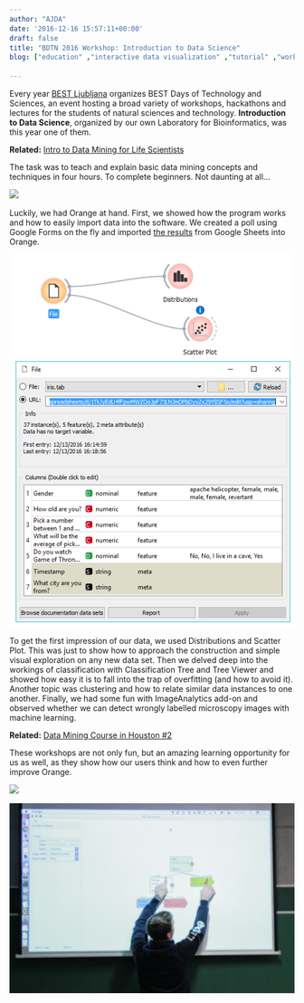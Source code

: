 ```yaml
---
author: "AJDA"
date: '2016-12-16 15:57:11+00:00'
draft: false
title: "BDTN 2016 Workshop: Introduction to Data Science"
blog: ["education" ,"interactive data visualization" ,"tutorial" ,"workshop"  ]

---
```


Every year [BEST Ljubljana](http://www.bestljubljana.si/) organizes BEST Days of Technology and Sciences, an event hosting a broad variety of workshops, hackathons and lectures for the students of natural sciences and technology. **Introduction to Data Science**, organized by our own Laboratory for Bioinformatics, was this year one of them.


**Related:** [Intro to Data Mining for Life Scientists](/blog/2016/10/02/intro-to-data-mining-for-life-scientists/)


The task was to teach and explain basic data mining concepts and techniques in four hours. To complete beginners. Not daunting at all...

![](IMG_9212.jpg)

Luckily, we had Orange at hand. First, we showed how the program works and how to easily import data into the software. We created a poll using Google Forms on the fly and imported [the results](https://docs.google.com/spreadsheets/d/1TkJyEdU4fFpwMWZOoJpF73LNJmDPbDyxZx29YlISF5o/edit?usp=sharing) from Google Sheets into Orange.

![](blog-bdtn2016.png)

To get the first impression of our data, we used Distributions and Scatter Plot. This was just to show how to approach the construction and simple visual exploration on any new data set. Then we delved deep into the workings of classification with Classification Tree and Tree Viewer and showed how easy it is to fall into the trap of overfitting (and how to avoid it). Another topic was clustering and how to relate similar data instances to one another. Finally, we had some fun with ImageAnalytics add-on and observed whether we can detect wrongly labelled microscopy images with machine learning.


**Related:** [Data Mining Course in Houston #2](/blog/2016/09/15/data-mining-in-houston-2/)


These workshops are not only fun, but an amazing learning opportunity for us as well, as they show how our users think and how to even further improve Orange.

![](IMG_9205.jpg)

![](IMG_9224.jpg)

